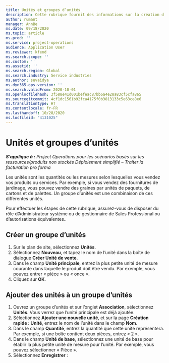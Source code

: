 ```yaml
---
title: Unités et groupes d’unités
description: Cette rubrique fournit des informations sur la création d’unités et de groupes d’unités dans Dynamics 365 Project Operations.
author: rumant
manager: AnnBe
ms.date: 09/18/2020
ms.topic: article
ms.prod: ''
ms.service: project-operations
audience: Application User
ms.reviewer: kfend
ms.search.scope: ''
ms.custom: ''
ms.assetid: ''
ms.search.region: Global
ms.search.industry: Service industries
ms.author: suvaidya
ms.dyn365.ops.version: ''
ms.search.validFrom: 2020-10-01
ms.openlocfilehash: 3f588e41d001befeac87bb6a4e28a83cf5cfa865
ms.sourcegitcommit: 4cf1dc1561b92fca4175f0b3813133c5e63ce8e6
ms.translationtype: HT
ms.contentlocale: fr-FR
ms.lasthandoff: 10/28/2020
ms.locfileid: "4131025"
---
```

# <a name="units-and-unit-groups"></a>Unités et groupes d’unités

_**S’applique à :** Project Operations pour les scénarios basés sur les ressources/produits non stockés Déploiement simplifié – Traiter la facturation pro forma_

Les unités sont les quantités ou les mesures selon lesquelles vous vendez vos produits ou services. Par exemple, si vous vendez des fournitures de jardinage, vous pouvez vendre des graines par unités de paquets, de cartons et de palettes. Un groupe d’unités est une combinaison de ces différentes unités.

Pour effectuer les étapes de cette rubrique, assurez-vous de disposer du rôle d’Administrateur système ou de gestionnaire de Sales Professional ou d’autorisations équivalentes..

## <a name="create-a-unit-group"></a>Créer un groupe d’unités

1. Sur le plan de site, sélectionnez **Unités**.
2. Sélectionnez **Nouveau**, et tapez le nom de l’unité dans la boîte de dialogue **Créer Unité de vente**.
3. Dans le champ **Unité principale**, entrez la plus petite unité de mesure courante dans laquelle le produit doit être vendu. Par exemple, vous pouvez entrer « pièce » ou « once ».
4. Cliquez sur **OK**.

## <a name="add-units-to-a-unit-group"></a>Ajouter des unités à un groupe d’unités

1. Ouvrez un groupe d’unités et sur l’onglet **Association**, sélectionnez **Unités**. Vous verrez que l’unité principale est déjà ajoutée.
2. Sélectionnez **Ajouter une nouvelle unité**, et sur la page **Création rapide : Unité**, entrez le nom de l’unité dans le champ **Nom**.
3. Dans le champ **Quantité**, entrez la quantité que cette unité représentera. Par exemple, si une boîte contient deux pièces, entrez « 2 ». 
4. Dans le champ **Unité de base**, sélectionnez une unité de base pour établir la plus petite unité de mesure pour l’unité. Par exemple, vous pouvez sélectionner « Pièce ».
5. Sélectionnez **Enregistrer** :
